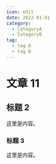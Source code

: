 ```yaml
---
icon: edit
date: 2022-01-01
category:
  - CategoryA
  - CategoryB
tag:
  - tag A
  - tag B
---
```


# 文章 11

## 标题 2

这里是内容。

### 标题 3

这里是内容。
